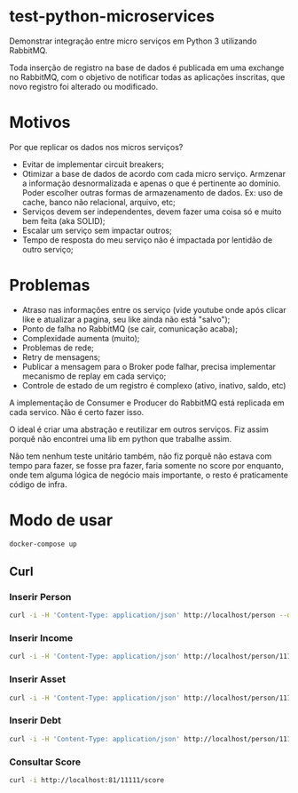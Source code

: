 # test-python-microservices

Demonstrar integração entre micro serviços em Python 3 utilizando RabbitMQ.

Toda inserção de registro na base de dados é publicada em uma exchange no RabbitMQ, com o objetivo de notificar todas as aplicações inscritas, que novo registro foi alterado ou modificado.


# Motivos

Por que replicar os dados nos micros serviços?

* Evitar de implementar circuit breakers;
* Otimizar a base de dados de acordo com cada micro serviço. Armzenar a informação desnormalizada e apenas o que é pertinente ao domínio. Poder escolher outras formas de armazenamento de dados. Ex: uso de cache, banco não relacional, arquivo, etc;
* Serviços devem ser independentes, devem fazer uma coisa só e muito bem feita (aka SOLID);
* Escalar um serviço sem impactar outros;
* Tempo de resposta do meu serviço não é impactada por lentidão de outro serviço;

# Problemas

* Atraso nas informações entre os serviço (vide youtube onde após clicar like e atualizar a pagina, seu like ainda não está "salvo");
* Ponto de falha no RabbitMQ (se cair, comunicação acaba);
* Complexidade aumenta (muito);
* Problemas de rede;
* Retry de mensagens;
* Publicar a mensagem para o Broker pode falhar, precisa implementar mecanismo de replay em cada serviço;
* Controle de estado de um registro é complexo (ativo, inativo, saldo, etc)

A implementação de Consumer e Producer do RabbitMQ está replicada em cada servico. Não é certo fazer isso.

O ideal é criar uma abstração e reutilizar em outros serviços. Fiz assim porquê não encontrei uma lib em python que trabalhe assim.

Não tem nenhum teste unitário também, não fiz porquê não estava com tempo para fazer, se fosse pra fazer, faria somente no score por enquanto,
onde tem alguma lógica de negócio mais importante, o resto é praticamente código de infra.


# Modo de usar

```bash
docker-compose up
```

## Curl

### Inserir Person
```bash
curl -i -H 'Content-Type: application/json' http://localhost/person --data @payloads/new_person.json
```

### Inserir Income
```bash
curl -i -H 'Content-Type: application/json' http://localhost/person/11111/income --data @payloads/new_income.json
```

### Inserir Asset
```bash
curl -i -H 'Content-Type: application/json' http://localhost/person/11111/asset --data @payloads/new_asset.json
```

### Inserir Debt
```bash
curl -i -H 'Content-Type: application/json' http://localhost/person/11111/debt --data @payloads/new_debt.json
```

### Consultar Score
```bash
curl -i http://localhost:81/11111/score
```
